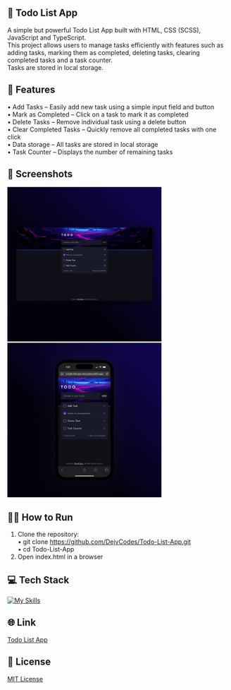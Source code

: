 ## 📝 Todo List App
A simple but powerful Todo List App built with HTML, CSS (SCSS), JavaScript and TypeScript. <br>
This project allows users to manage tasks efficiently with features such as adding tasks, marking them as completed, deleting tasks, clearing completed tasks and a task counter. <br>
Tasks are stored in local storage.

## 🚀 Features
• Add Tasks – Easily add new task using a simple input field and button <br>
• Mark as Completed – Click on a task to mark it as completed <br>
• Delete Tasks – Remove individual task using a delete button <br>
• Clear Completed Tasks – Quickly remove all completed tasks with one click <br>
• Data storage – All tasks are stored in local storage <br>
• Task Counter – Displays the number of remaining tasks <br>

## 📱 Screenshots
<img src="/images/Todo List App 1.jpg" width="350"> <img src="/images/Todo List App 2.jpg" width="350">

## 🏃🏻 How to Run
1. Clone the repository: <br>
    • git clone https://github.com/DejvCodes/Todo-List-App.git <br>
    • cd Todo-List-App <br>
2. Open index.html in a browser <br>

## 💻 Tech Stack
[![My Skills](https://skillicons.dev/icons?i=html,css,sass,javascript,typescript)](https://skillicons.dev)

## 🌐 Link
<a href="https://todo-list-app-dejvcodes.netlify.app/">Todo List App</a>

## 🔐 License
[MIT License](LICENSE) 